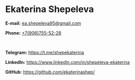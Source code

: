 # Ekaterina Shepeleva

**E-mail:** ea.shepeleva95@gmail.com

**Phone:** [+7(906)755-52-28](tel:+79067555228)

<br>

**Telegram:**  https://t.me/shepekaterina

**LinkedIn:** https://www.linkedin.com/in/shepeleva-ekaterina

**GitHub:** https://github.com/ekaterinashep/
